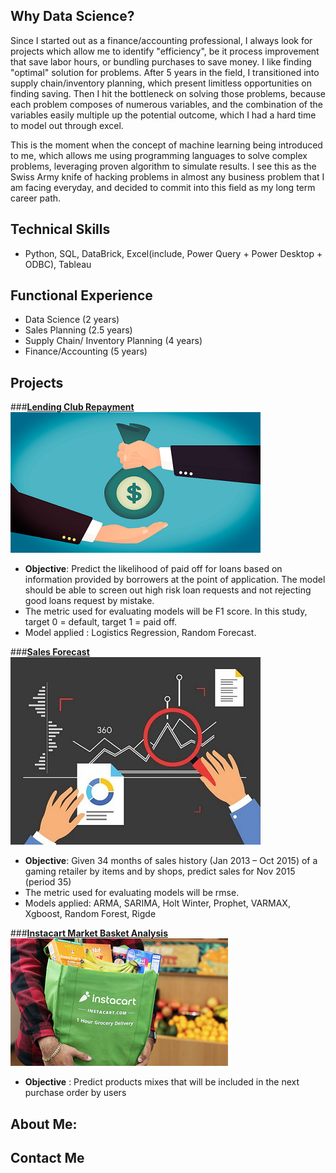 ## Why Data Science?
Since I started out as a finance/accounting professional, I always look for projects which allow me to identify "efficiency", be it process improvement that save labor hours, or bundling purchases to save money. I like finding "optimal" solution for problems. After 5 years in the field, I transitioned into supply chain/inventory planning, which present limitless opportunities on finding saving. Then I hit the bottleneck on solving those problems, because each problem composes of numerous variables, and the combination of the variables easily multiple up the potential outcome, which I had a hard time to model out through excel.
<br>

This is the moment when the concept of machine learning being introduced to me, which allows me using programming languages to solve complex problems, leveraging proven algorithm to simulate results. I see this as the Swiss Army knife of hacking problems in almost any business problem that I am facing everyday, and decided to commit into this field as my long term career path.
    
## Technical Skills
   - Python, SQL, DataBrick, Excel(include, Power Query + Power Desktop + ODBC), Tableau

## Functional Experience
   - Data Science (2 years)
   - Sales Planning (2.5 years)
   - Supply Chain/ Inventory Planning (4 years)
   - Finance/Accounting (5 years)
   
## Projects
   ###[**Lending Club Repayment**<br><img src="./images/lending.png" />](https://github.com/sittingman/lending_repayment)
   - **Objective**: Predict the likelihood of paid off for loans based on information provided by borrowers at the point of application. The model should be able to screen out high risk loan requests and not rejecting good loans request by mistake. 
   - The metric used for evaluating models will be F1 score. In this study, target 0 = default, target 1 = paid off.
   - Model applied : Logistics Regression, Random Forecast.

   ###[**Sales Forecast**<br><img src="./images/sls_fcst.jpg" />](https://github.com/sittingman/sales_forecast)
   - **Objective**: Given 34 months of sales history (Jan 2013 – Oct 2015) of a gaming retailer by items and by shops, predict sales for Nov 2015 (period 35)
   - The metric used for evaluating models will be rmse.
   - Models applied: ARMA, SARIMA, Holt Winter, Prophet, VARMAX, Xgboost, Random Forest, Rigde
       
   ###[**Instacart Market Basket Analysis**<br><img src="./images/shop_basket.png" />](https://github.com/sittingman/instacart_product_repurchase)
   - **Objective** : Predict products mixes that will be included in the next purchase order by users
   

## About Me:


## Contact Me


